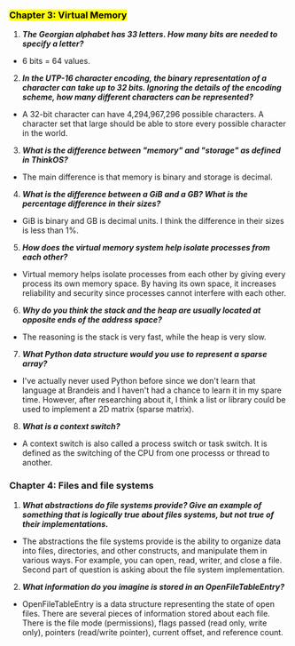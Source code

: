 
### <mark>Chapter 3: Virtual Memory</mark>


1. _**The Georgian alphabet has 33 letters. How many bits are needed to specify a letter?**_
  * 6 bits = 64 values. 

2. _**In the UTP-16 character encoding, the binary representation of a character can take up to 32 bits. Ignoring the details of the encoding scheme, how many different characters can be represented?**_
  * A 32-bit character can have 4,294,967,296 possible characters. A character set that large should be able to store every possible character in the world.

3. _**What is the difference between "memory" and "storage" as defined in ThinkOS?**_
  * The main difference is that memory is binary and storage is decimal.

4. _**What is the difference between a GiB and a GB? What is the percentage difference in their sizes?**_
  * GiB is binary and GB is decimal units. I think the difference in their sizes is less than 1%.
  
5. _**How does the virtual memory system help isolate processes from each other?**_
  * Virtual memory helps isolate processes from each other by giving every process its own memory space. By having its own space, it increases reliability and security since processes cannot interfere with each other.  

6. _**Why do you think the stack and the heap are usually located at opposite ends of the address space?**_
  * The reasoning is the stack is very fast, while the heap is very slow. 
  
7. _**What Python data structure would you use to represent a sparse array?**_
  * I've actually never used Python before since we don't learn that language at Brandeis and I haven't had a chance to learn it in my spare time. However, after researching about it, I think a list or library could be used to implement a 2D matrix (sparse matrix).
 
8. _**What is a context switch?**_
  * A context switch is also called a process switch or task switch. It is defined as the switching of the CPU from one processs or thread to another. 
  


### Chapter 4: Files and file systems


1. _**What abstractions do file systems provide? Give an example of something that is logically true about files systems, but not true of their implementations.**_
  * The abstractions the file systems provide is the ability to organize data into files, directories, and other constructs, and manipulate them in various ways. For example, you can open, read, writer, and close a file. Second part of question is asking about the file system implementation.
 
2. _**What information do you imagine is stored in an OpenFileTableEntry?**_
  * OpenFileTableEntry is a data structure representing the state of open files. There are several pieces of information stored about each file. There is the file mode (permissions), flags passed (read only, write only), pointers (read/write pointer), current offset, and reference count. 
  

  
